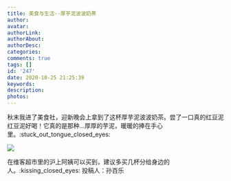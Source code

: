```yaml
---
title: 美食与生活--厚芋泥波波奶茶
author: 
avatar: 
authorLink: 
authorAbout: 
authorDesc: 
categories: 
comments: true
tags: []
id: '247'
date: 2020-10-25 21:25:39
keywords:
description:
photos:
---
```


秋末我进了美食社，迎新晚会上拿到了这杯厚芋泥波波奶茶。尝了一口真的红豆泥红豆泥好喝！它真的是那种...厚厚的芋泥，暖暖的捧在手心里。:stuck\_out\_tongue\_closed\_eyes:

![](https://www.aiupc.xyz/wp-content/uploads/2020/10/IMG_20201024_204021-225x300.jpg)

在维客超市里的沪上阿姨可以买到，建议多买几杯分给身边的人。:kissing\_closed\_eyes: 投稿人：孙百乐